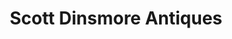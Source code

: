 ---
title: "Scott Dinsmore Antiques"
url: /provincetown/scott-dinsmore-antiques/
shop: Antiquitäten
---